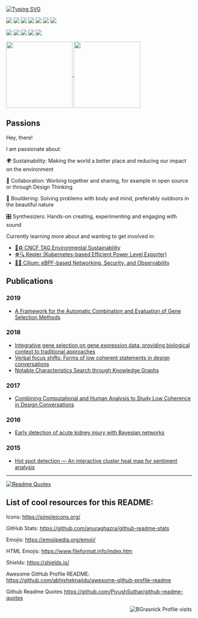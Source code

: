 [![Typing SVG](https://readme-typing-svg.demolab.com?font=Fira+Code&size=30&duration=3000&pause=100&center=true&multiline=true&color=2f80ed&repeat=false&width=800&height=150&lines=Bastien+Grasnick;Kubernetes+Engineer;@DB+Systel,+Germany)](https://git.io/typing-svg)

![](https://img.shields.io/badge/OS-Linux-informational?style=flat&logo=linux&logoColor=white&color=2f80ed)
![](https://img.shields.io/badge/Editor-VSCode-informational?style=flat&logo=visualstudiocode&logoColor=white&color=2f80ed)
![](https://img.shields.io/badge/Code-Golang-informational?style=flat&logo=go&logoColor=white&color=2f80ed)
![](https://img.shields.io/badge/Code-Python-informational?style=flat&logo=python&logoColor=white&color=2f80ed)
![](https://img.shields.io/badge/Code-JavaScript-informational?style=flat&logo=javascript&logoColor=white&color=2f80ed)
![](https://img.shields.io/badge/Shell-Bash-informational?style=flat&logo=gnu-bash&logoColor=white&color=2f80ed)
![](https://img.shields.io/badge/Cloud-AWS-informational?style=flat&logo=Amazon-AWS&color=2f80ed)

![](https://img.shields.io/badge/Tools-Kubernetes-informational?style=flat&logo=kubernetes&logoColor=white&color=2f80ed)
![](https://img.shields.io/badge/Tools-Red_Hat_OpenShift-informational?style=flat&logo=red-hat-open-shift&logoColor=white&color=2f80ed)
![](https://img.shields.io/badge/Tools-Docker-informational?style=flat&logo=docker&logoColor=white&color=2f80ed)
![](https://img.shields.io/badge/Tools-GitLab-informational?style=flat&logo=gitlab&logoColor=white&color=2f80ed)
![](https://img.shields.io/badge/Mindset-Design_Thinking-informational?style=flat&logo=materialdesignicons&logoColor=white&color=2f80ed)

<a href="https://github.com/anuraghazra/github-readme-stats">
  <img height="180em" align="center" src="https://github-readme-stats.vercel.app/api?username=BGrasnick&theme=transparent" />
</a>
<a href="https://github.com/anuraghazra/convoychat">
  <img height="180em" align="center" src="https://github-readme-stats.vercel.app/api/top-langs?username=BGrasnick&layout=compact&langs_count=8&card_width=320&theme=transparent" />
</a>

## Passions

Hey, there!

I am passionate about:

🌍 Sustainability: Making the world a better place and reducing our impact on the environment

🤝 Collaboration: Working together and sharing, for example in open source or through Design Thinking

🧗 Bouldering: Solving problems with body and mind, preferably outdoors in the beautiful nature

🎛️ Synthesizers: Hands-on creating, experimenting and engaging with sound

Currently learning more about and wanting to get involved in:

- [🌳♻️ CNCF TAG Environmental Sustainability](https://tag-env-sustainability.cncf.io/)
- [☸️🔍 Kepler (Kubernetes-based Efficient Power Level Exporter)](https://github.com/sustainable-computing-io/kepler)
- [🐝🌐 Cilium: eBPF-based Networking, Security, and Observability](https://github.com/cilium/cilium)

## Publications

### 2019

- [A Framework for the Automatic Combination and Evaluation of Gene Selection Methods](https://link.springer.com/chapter/10.1007/978-3-319-98702-6_20)

### 2018
- [Integrative gene selection on gene expression data: providing biological context to traditional approaches](https://www.degruyter.com/document/doi/10.1515/jib-2018-0064/html)
- [Verbal focus shifts: Forms of low coherent statements in design conversations](https://www.sciencedirect.com/science/article/abs/pii/S0142694X18300206)
- [Notable Characteristics Search through Knowledge Graphs](https://arxiv.org/abs/1802.04060)

### 2017

- [Combining Computational and Human Analysis to Study Low Coherence in Design Conversations](https://www.taylorfrancis.com/chapters/edit/10.1201/9781315208169-21/combining-computational-human-analysis-study-low-coherence-design-conversations-menning-axel-grasnick-bastien-marvin-ewald-benedikt-dobrigkeit-franziska-nicolai-claudia)

### 2016 

- [Early detection of acute kidney injury with Bayesian networks](https://ceur-ws.org/Vol-1650/smbm16FreitasDaCruz.pdf)

### 2015

- [Hot spot detection — An interactive cluster heat map for sentiment analysis](https://ieeexplore.ieee.org/abstract/document/7344885)

---

[![Readme Quotes](https://quotes-github-readme.vercel.app/api?type=horizontal)](https://github.com/piyushsuthar/github-readme-quotes)

## List of cool resources for this README:

Icons: https://simpleicons.org/

GitHub Stats: https://github.com/anuraghazra/github-readme-stats

Emojis: https://emojipedia.org/emoji/

HTML Emojis: https://www.fileformat.info/index.htm

Shields: https://shields.io/

Awesome GitHub Profile README: https://github.com/abhisheknaiidu/awesome-github-profile-readme

Github Readme Quotes https://github.com/PiyushSuthar/github-readme-quotes

<p align="right"> <img src="https://komarev.com/ghpvc/?username=BGrasnick" alt="BGrasnick Profile visits" /></p>
